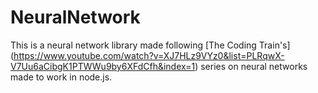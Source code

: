 # NeuralNetwork
This is a neural network library made following [The Coding Train's] (https://www.youtube.com/watch?v=XJ7HLz9VYz0&list=PLRqwX-V7Uu6aCibgK1PTWWu9by6XFdCfh&index=1) series on neural networks made to work in node.js.